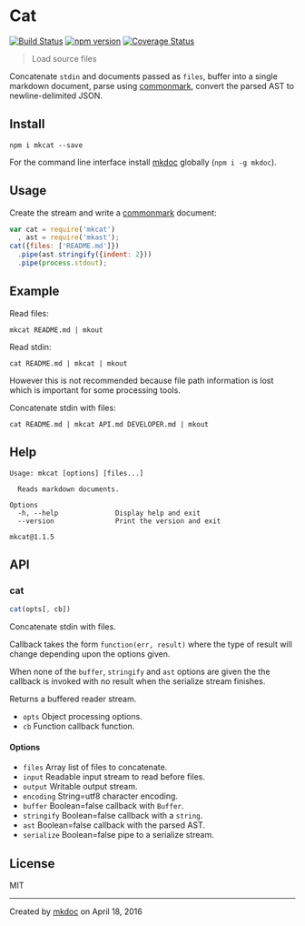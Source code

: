 # Cat

[![Build Status](https://travis-ci.org/mkdoc/mkcat.svg?v=3)](https://travis-ci.org/mkdoc/mkcat)
[![npm version](http://img.shields.io/npm/v/mkcat.svg?v=3)](https://npmjs.org/package/mkcat)
[![Coverage Status](https://coveralls.io/repos/mkdoc/mkcat/badge.svg?branch=master&service=github&v=3)](https://coveralls.io/github/mkdoc/mkcat?branch=master)

> Load source files

Concatenate `stdin` and documents passed as `files`, buffer into a single markdown document, parse using [commonmark][], convert the parsed AST to newline-delimited JSON.

## Install

```
npm i mkcat --save
```

For the command line interface install [mkdoc][] globally (`npm i -g mkdoc`).

## Usage

Create the stream and write a [commonmark][] document:

```javascript
var cat = require('mkcat')
  , ast = require('mkast');
cat({files: ['README.md']})
  .pipe(ast.stringify({indent: 2}))
  .pipe(process.stdout);
```

## Example

Read files:

```shell
mkcat README.md | mkout
```

Read stdin:

```shell
cat README.md | mkcat | mkout
```

However this is not recommended because file path information is lost which is important for some processing tools.

Concatenate stdin with files:

```shell
cat README.md | mkcat API.md DEVELOPER.md | mkout
```

## Help

```
Usage: mkcat [options] [files...]

  Reads markdown documents.

Options
  -h, --help              Display help and exit
  --version               Print the version and exit

mkcat@1.1.5
```

## API

### cat

```javascript
cat(opts[, cb])
```

Concatenate stdin with files.

Callback takes the form `function(err, result)` where the type of result
will change depending upon the options given.

When none of the `buffer`, `stringify` and `ast` options are given the
the callback is invoked with no result when the serialize stream finishes.

Returns a buffered reader stream.

* `opts` Object processing options.
* `cb` Function callback function.

#### Options

* `files` Array list of files to concatenate.
* `input` Readable input stream to read before files.
* `output` Writable output stream.
* `encoding` String=utf8 character encoding.
* `buffer` Boolean=false callback with `Buffer`.
* `stringify` Boolean=false callback with a `string`.
* `ast` Boolean=false callback with the parsed AST.
* `serialize` Boolean=false pipe to a serialize stream.

## License

MIT

---

Created by [mkdoc](https://github.com/mkdoc/mkdoc) on April 18, 2016

[mkdoc]: https://github.com/mkdoc/mkdoc
[node]: http://nodejs.org
[npm]: http://www.npmjs.org
[commonmark]: http://commonmark.org
[jshint]: http://jshint.com
[jscs]: http://jscs.info

